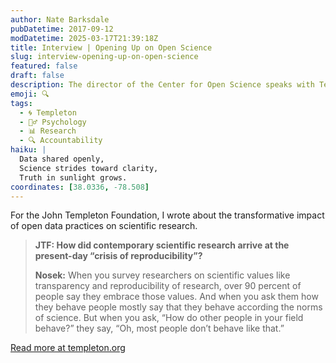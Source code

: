 ```yaml
---
author: Nate Barksdale
pubDatetime: 2017-09-12
modDatetime: 2025-03-17T21:39:18Z
title: Interview | Opening Up on Open Science
slug: interview-opening-up-on-open-science
featured: false
draft: false
description: The director of the Center for Open Science speaks with Templeton.org about the “reproducibility crisis” and his organization’s plans to help scientific research stay true to its values.
emoji: 🔍
tags:
  - 🌀 Templeton
  - 🧘‍♂️ Psychology
  - 📊 Research
  - 🔍 Accountability
haiku: |
  Data shared openly,  
  Science strides toward clarity,  
  Truth in sunlight grows.
coordinates: [38.0336, -78.508]
---
```


For the John Templeton Foundation, I wrote about the transformative impact of open data practices on scientific research.

> **JTF: How did contemporary scientific research arrive at the present-day “crisis of reproducibility”?**
>
> **Nosek:** When you survey researchers on scientific values like transparency and reproducibility of research, over 90 percent of people say they embrace those values. And when you ask them how they behave people mostly say that they behave according the norms of science. But when you ask, “How do other people in your field behave?” they say, “Oh, most people don’t behave like that.”

[Read more at templeton.org](https://www.templeton.org/news/opening-open-science)
